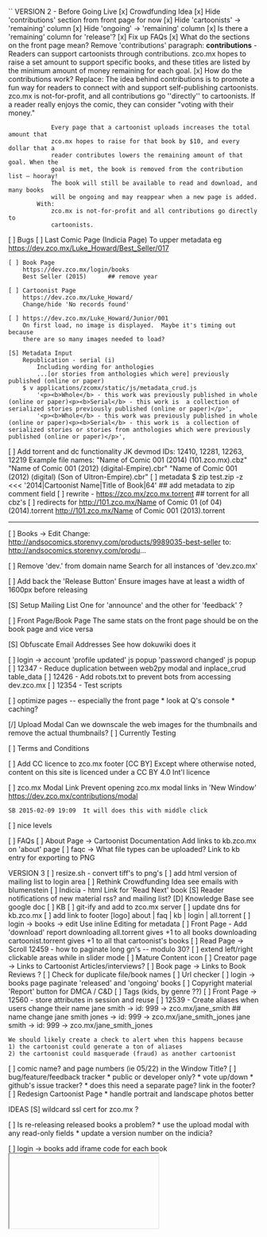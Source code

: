 ``
VERSION 2 - Before Going Live
[x] Crowdfunding Idea
    [x] Hide 'contributions' section from front page for now
    [x] Hide 'cartoonists' -> 'remaining' column
    [x] Hide 'ongoing' -> 'remaining' column
    [x] Is there a 'remaining' column for 'release'?
    [x] Fix up FAQs
        [x] What do the sections on the front page mean?
            Remove 'contributions' paragraph:
                **contributions** - Readers can support cartoonists through
                contributions. zco.mx hopes to raise a set amount to support specific
                books, and these titles are listed by the minimum amount of money
                remaining for each goal.
        [x] How do the contributions work?
            Replace:
                The idea behind contributions is to promote a fun way for readers to
                connect with and support self-publishing cartoonists. zco.mx is
                not-for-profit, and all contributions go ''directly'' to cartoonists. If
                a reader really enjoys the comic, they can consider "voting with their
                money."

                Every page that a cartoonist uploads increases the total amount that
                zco.mx hopes to raise for that book by $10, and every dollar that a
                reader contributes lowers the remaining amount of that goal. When the
                goal is met, the book is removed from the contribution list — hooray!
                The book will still be available to read and download, and many books
                will be ongoing and may reappear when a new page is added.
            With:
                zco.mx is not-for-profit and all contributions go directly to
                cartoonists.

[ ] Bugs
    [ ] Last Comic Page (Indicia Page)
        To upper metadata
        eg https://dev.zco.mx/Luke_Howard/Best_Seller/017

    [ ] Book Page
        https://dev.zco.mx/login/books
        Best Seller (2015)      ## remove year

    [ ] Cartoonist Page
        https://dev.zco.mx/Luke_Howard/
        Change/hide 'No records found'

    [ ] https://dev.zco.mx/Luke_Howard/Junior/001
        On first load, no image is displayed.  Maybe it's timing out because
        there are so many images needed to load?

    [S] Metadata Input
        Republication - serial (i)
            Including wording for anthologies
            ...[or stories from anthologies which were] previously published (online or paper)
        $ v applications/zcomx/static/js/metadata_crud.js
            '<p><b>Whole</b> - this work was previously published in whole (online or paper)<p><b>Serial</b> - this work is  a collection of serialized stories previously published (online or paper)</p>',
            '<p><b>Whole</b> - this work was previously published in whole (online or paper)<p><b>Serial</b> - this work is  a collection of serialized stories or stories from anthologies which were previously published (online or paper)</p>',

[ ] Add torrent and dc functionality
    JK devmod IDs: 12410, 12281, 12263, 12219
    Example file names:
    "Name of Comic 001 (2014) (101.zco.mx).cbz"
    "Name of Comic 001 (2012) (digital-Empire).cbr"
    "Name of Comic 001 (2012) (digital) (Son of Ultron-Empire).cbr"
    [ ] metadata
        $ zip test.zip -z <<< '2014|Cartoonist Name|Title of Book|64'   ## add metadata to zip comment field
    [ ] rewrite - https://zco.mx/zco.mx.torrent         ## torrent for all cbz's
    [ ] redirects for http://101.zco.mx/Name of Comic 01 (of 04) (2014).torrent
                      http://101.zco.mx/Name of Comic 001 (2013).torrent

---
[ ] Books -> Edit
    Change:
    http://andsocomics.storenvy.com/products/9989035-best-seller
    to:
    http://andsocomics.storenvy.com/produ...

[ ] Remove 'dev.' from domain name
    Search for all instances of 'dev.zco.mx'

[ ] Add back the 'Release Button'
    Ensure images have at least a width of 1600px before releasing

[S] Setup Mailing List
    One for 'announce' and the other for 'feedback' ?

[ ] Front Page/Book Page
    The same stats on the front page should be on the book page and
    vice versa

[S] Obfuscate Email Addresses
    See how dokuwiki does it

[ ] login -> account
    'profile updated' js popup
    'password changed' js popup
[ ] 12347 - Reduce duplication between web2py modal and inplace_crud table_data
[ ] 12426 - Add robots.txt to prevent bots from accessing dev.zco.mx
[ ] 12354 - Test scripts

[ ] optimize pages -- especially the front page
    * look at Q's console
    * caching?

[/] Upload Modal
    Can we downscale the web images for the thumbnails and remove the
    actual thumbnails?
    [ ] Currently Testing

[ ] Terms and Conditions

[ ] Add CC licence to zco.mx footer
                                                 [CC BY]
        Except  where  otherwise noted, content  on this
        site is licenced under a CC BY 4.0 Int'l licence

[ ] zco.mx Modal Link
    Prevent opening zco.mx modal links in 'New Window'
    https://dev.zco.mx/contributions/modal

    SB 2015-02-09 19:09  It will does this with middle click

[ ] nice levels

[ ] FAQs
    [ ] About Page -> Cartoonist Documentation
        Add links to kb.zco.mx on 'about' page
    [ ] faqc -> What file types can be uploaded?
        Link to kb entry for exporting to PNG

VERSION 3
[ ] resize.sh - convert tiff's to png's
[ ] add html version of mailing list to login area
[ ] Rethink Crowdfunding Idea
    see emails with blumenstein
[ ] Indicia - html
    Link for 'Read Next' book
[S] Reader notifications of new material
    rss? and mailing list?
[D] Knowledge Base
    see google doc
[ ] KB
    [ ] git-ify and add to zco.mx server
    [ ] update dns for kb.zco.mx
    [ ] add link to footer
        [logo] about | faq | kb | login | all.torrent
[ ] login -> books -> edit
    Use inline Editing for metadata
[ ] Front Page - Add 'download' report
    downloading all.torrent gives +1 to all books
    downloading cartoonist.torrent gives +1 to all that cartoonist's books
[ ] Read Page -> Scroll
    12459 - how to paginate long gn's -- modulo 30?
[ ] extend left/right clickable areas while in slider mode
[ ] Mature Content icon
[ ] Creator page -> Links to Cartoonist Articles/interviews?
[ ] Book page -> Links to Book Reviews ?
[ ] Check for duplicate file/book names
[ ] Url checker
[ ] login -> books page
    paginate 'released' and 'ongoing' books
[ ] Copyright material
    'Report' button for DMCA / C&D
[ ] Tags (kids, by genre ??)
[ ] Front Page -> 12560 - store attributes in session and reuse
[ ] 12539 - Create aliases when users change their name
    jane smith -> id: 999 -> zco.mx/jane_smith
    ## name change
    jane smith jones -> id: 999 -> zco.mx/jane_smith_jones
    jane smith -> id: 999 -> zco.mx/jane_smith_jones

    We should likely create a check to alert when this happens because
    1) the cartoonist could generate a ton of aliases
    2) the cartoonist could masquerade (fraud) as another cartoonist
[ ] comic name? and page numbers (ie 05/22) in the Window Title?
[ ] bug/feature/feedback tracker
    * public or developer only?
    * vote up/down
    * github's issue tracker?
    * does this need a separate page?  link in the footer?
[ ] Redesign Cartoonist Page
    * handle portrait and landscape photos better


IDEAS
[S] wildcard ssl cert for zco.mx ?

[ ] Is re-releasing released books a problem?
    * use the upload modal with any read-only fields
    * update a version number on the indicia?

[ ] login -> books
    add iframe code for each book
    <embed/>
    <iframe/>
    SB 2014-08-29 11:24  This needs more thought

[-] Guided view using Perfect Viewer ?
    The main dev, Lin Rookie (rookiestudio@gmail.com), suggests guided view is
    possible with opencv but he believes the feature is not useful and it is a
    low priority.  He said the source is closed and he does not take bounties
    towards new features.

[ ] bio and book description - wikipedia api?
    https://github.com/goldsmith/Wikipedia          ## wikipedia api

[ ] user comments? - disqus api? reddit api?
    * cartoonist chooses comments to form a digital letters page?
[ ] how best to promote micro-publishers and things like the Muster List
[ ] site for original art?
[ ] youtube/google hangout - drawing of a page live ?
[ ] RDFa-html meta
    https://wiki.creativecommons.org/Frequently_Asked_Questions#What_does_it_mean_that_Creative_Commons_licenses_are_.22machine-readable.22.3F
    http://www.w3.org/TR/html-rdfa/
[ ] RiP!: remix torrent ?
[ ] Social media links other than on the indicia ??
[ ] Read Page
    Navigate with mouse scroll as well ?
    http://geekwagon.net/projects/xkcd1190/
    h-scroll - http://danielschafferbrooklyncomics.com/books/uncategorized/all-you-need/
    2-page slider ?
``
# vim:set ft=dm:
